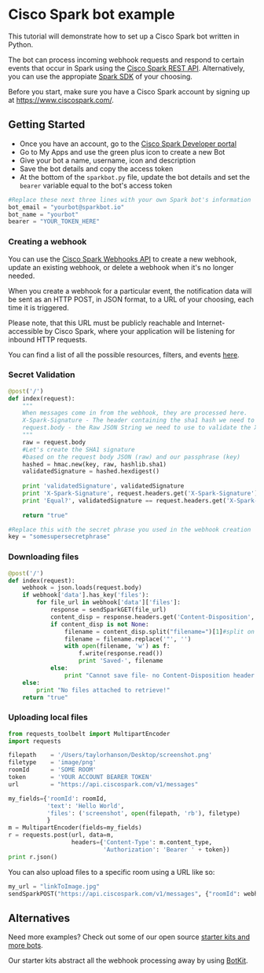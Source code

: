 # Cisco Spark bot example
This tutorial will demonstrate how to set up a Cisco Spark bot written in Python.

The bot can process incoming webhook requests and respond to certain events that occur in Spark using the [Cisco Spark REST API](https://developer.ciscospark.com/getting-started.html). Alternatively, you can use the appropiate [Spark SDK](https://github.com/ciscospark) of your choosing.

Before you start, make sure you have a Cisco Spark account by signing up at https://www.ciscospark.com/.

## Getting Started
- Once you have an account, go to the [Cisco Spark Developer portal](https://developer.ciscospark.com/apps.html)
- Go to My Apps and use the green plus icon to create a new Bot
- Give your bot a name, username, icon and description
- Save the bot details and copy the access token
- At the bottom of the `sparkbot.py` file, update the bot details and set the `bearer` variable equal to the bot's access token 

```python
#Replace these next three lines with your own Spark bot's information
bot_email = "yourbot@sparkbot.io"
bot_name = "yourbot"
bearer = "YOUR_TOKEN_HERE"
```

### Creating a webhook
You can use the [Cisco Spark Webhooks API](https://developer.ciscospark.com/endpoint-webhooks-post.html) to create a new webhook, update an existing webhook, or delete a webhook when it's no longer needed.

When you create a webhook for a particular event, the notification data will be sent as an HTTP POST, in JSON format, to a URL of your choosing, each time it is triggered. 

Please note, that this URL must be publicly reachable and Internet-accessible by Cisco Spark, where your application will be listening for inbound HTTP requests. 

You can find a list of all the possible resources, filters, and events [here](https://developer.ciscospark.com/webhooks-explained.html#resources-events).

### Secret Validation

```python
@post('/')
def index(request):
    """
    When messages come in from the webhook, they are processed here.
    X-Spark-Signature - The header containing the sha1 hash we need to validate
    request.body - the Raw JSON String we need to use to validate the X-Spark-Signature
    """
    raw = request.body
    #Let's create the SHA1 signature 
    #based on the request body JSON (raw) and our passphrase (key)
    hashed = hmac.new(key, raw, hashlib.sha1)
    validatedSignature = hashed.hexdigest()
    
    print 'validatedSignature', validatedSignature
    print 'X-Spark-Signature', request.headers.get('X-Spark-Signature')
    print 'Equal?', validatedSignature == request.headers.get('X-Spark-Signature')
    
    return "true"

#Replace this with the secret phrase you used in the webhook creation
key = "somesupersecretphrase"
```

### Downloading files

```python
@post('/')
def index(request):
    webhook = json.loads(request.body)
    if webhook['data'].has_key('files'):
        for file_url in webhook['data']['files']:
            response = sendSparkGET(file_url)
            content_disp = response.headers.get('Content-Disposition', None)
            if content_disp is not None:
                filename = content_disp.split("filename=")[1]#split on the string "filename=", then save the second item as name
                filename = filename.replace('"', '')
                with open(filename, 'w') as f:
                    f.write(response.read())
                    print 'Saved-', filename
            else:
                print "Cannot save file- no Content-Disposition header received."
    else:
        print "No files attached to retrieve!"
    return "true"
```

### Uploading local files

```python
from requests_toolbelt import MultipartEncoder
import requests

filepath    = '/Users/taylorhanson/Desktop/screenshot.png'
filetype    = 'image/png'
roomId      = 'SOME ROOM'
token       = 'YOUR ACCOUNT BEARER TOKEN'
url         = "https://api.ciscospark.com/v1/messages"

my_fields={'roomId': roomId, 
           'text': 'Hello World',
           'files': ('screenshot', open(filepath, 'rb'), filetype)
           }
m = MultipartEncoder(fields=my_fields)
r = requests.post(url, data=m,
                  headers={'Content-Type': m.content_type,
                           'Authorization': 'Bearer ' + token})
print r.json()
```

You can also upload files to a specific room using a URL like so:

```python
my_url = "linkToImage.jpg"
sendSparkPOST("https://api.ciscospark.com/v1/messages", {"roomId": webhook['data']['roomId'], "files": my_url})
```

## Alternatives

Need more examples? Check out some of our open source [starter kits and more bots](https://ciscosparkambassadors.github.io/StarterKits/).

Our starter kits abstract all the webhook processing away by using [BotKit](https://botkit.ai/).

